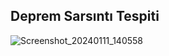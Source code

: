 ## Deprem Sarsıntı Tespiti

![Screenshot_20240111_140558](https://github.com/aysedeveden/DepremSarsintiTespiti/assets/116079495/8ea7c079-c8d9-4b1a-ad37-42d99617fea6)


